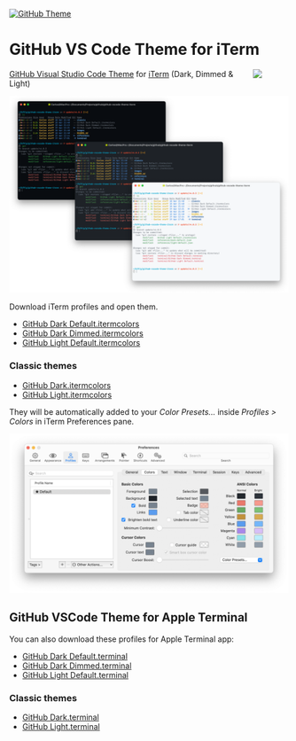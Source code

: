 [![GitHub Theme][vscode-github-theme-version]][github-vscode-theme-release]

# GitHub VS Code Theme for iTerm

<img src="https://github.gallerycdn.vsassets.io/extensions/github/github-vscode-theme/4.0.3/1618821647633/Microsoft.VisualStudio.Services.Icons.Default" width="64px" align="right" style="top: 1px; visibility: visible;" />

[GitHub Visual Studio Code Theme][vscode-github-theme-marketplace] for [iTerm](https://iterm2.com) (Dark, Dimmed & Light)

![GitHub Theme for iTerm](images/GitHubThemeiTerm.png)

Download iTerm profiles and open them.

- [GitHub Dark Default.itermcolors](https://raw.githubusercontent.com/cdalvaro/github-theme-iterm/HEAD/GitHub%20Dark%20Default.itermcolors)
- [GitHub Dark Dimmed.itermcolors](https://raw.githubusercontent.com/cdalvaro/github-theme-iterm/HEAD/GitHub%20Dark%20Dimmed.itermcolors)
- [GitHub Light Default.itermcolors](https://raw.githubusercontent.com/cdalvaro/github-theme-iterm/HEAD/GitHub%20Light%20Default.itermcolors)

### Classic themes

- [GitHub Dark.itermcolors](https://raw.githubusercontent.com/cdalvaro/github-theme-iterm/HEAD/classic/GitHub%20Dark.itermcolors)
- [GitHub Light.itermcolors](https://raw.githubusercontent.com/cdalvaro/github-theme-iterm/HEAD/classic/GitHub%20Light.itermcolors)

They will be automatically added to your _Color Presets..._ inside _Profiles > Colors_ in iTerm Preferences pane.

![iTerm Profiles Colors Pane](images/iTermProfilesColorsPane.png)

## GitHub VSCode Theme for Apple Terminal

You can also download these profiles for Apple Terminal app:

- [GitHub Dark Default.terminal](https://raw.githubusercontent.com/cdalvaro/github-theme-iterm/HEAD/terminal/GitHub%20Dark%20Default.terminal)
- [GitHub Dark Dimmed.terminal](https://raw.githubusercontent.com/cdalvaro/github-theme-iterm/HEAD/terminal/GitHub%20Dark%20Dimmed.terminal)
- [GitHub Light Default.terminal](https://raw.githubusercontent.com/cdalvaro/github-theme-iterm/HEAD/terminal/GitHub%20Light%20Default.terminal)

### Classic themes

- [GitHub Dark.terminal](https://raw.githubusercontent.com/cdalvaro/github-theme-iterm/HEAD/terminal/classic/GitHub%20Dark.terminal)
- [GitHub Light.terminal](https://raw.githubusercontent.com/cdalvaro/github-theme-iterm/HEAD/terminal/classic/GitHub%20Light.terminal)

[vscode-github-theme-marketplace]: https://marketplace.visualstudio.com/items?itemName=GitHub.github-vscode-theme
[vscode-github-theme-version]: https://img.shields.io/badge/GitHub%20Theme-v4.0.3-007ACC?style=flat-square&logo=visual-studio-code&logoColor=007ACC
[github-vscode-theme-release]: https://github.com/primer/github-vscode-theme/releases/tag/v4.0.3
